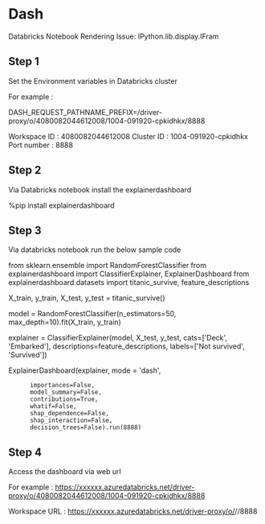 # Dash
Databricks Notebook Rendering Issue: IPython.lib.display.IFram

Step 1 
------
Set the Environment variables in Databricks cluster 

For example : 

DASH_REQUEST_PATHNAME_PREFIX=/driver-proxy/o/4080082044612008/1004-091920-cpkidhkx/8888

Workspace ID : 4080082044612008 
Cluster ID : 1004-091920-cpkidhkx
Port number : 8888 

Step 2 
------
Via Databricks notebook install the explainerdashboard

%pip install explainerdashboard

Step 3
------
Via databricks notebook run the below sample code 

from sklearn.ensemble import RandomForestClassifier
from explainerdashboard import ClassifierExplainer, ExplainerDashboard
from explainerdashboard.datasets import titanic_survive, feature_descriptions

X_train, y_train, X_test, y_test = titanic_survive()

model = RandomForestClassifier(n_estimators=50, max_depth=10).fit(X_train, y_train)

explainer = ClassifierExplainer(model, X_test, y_test,
          cats=['Deck', 'Embarked'],
          descriptions=feature_descriptions,
          labels=['Not survived', 'Survived'])

ExplainerDashboard(explainer, mode = 'dash',

          importances=False,
          model_summary=False,
          contributions=True,
          whatif=False,
          shap_dependence=False,
          shap_interaction=False,
          decision_trees=False).run(8888)
          
Step 4
------

Access the dashboard via web url 

For example : https://xxxxxx.azuredatabricks.net/driver-proxy/o/4080082044612008/1004-091920-cpkidhkx/8888

Workspace URL : https://xxxxxx.azuredatabricks.net/driver-proxy/o/<workspaceID>/<clusterID>/8888


